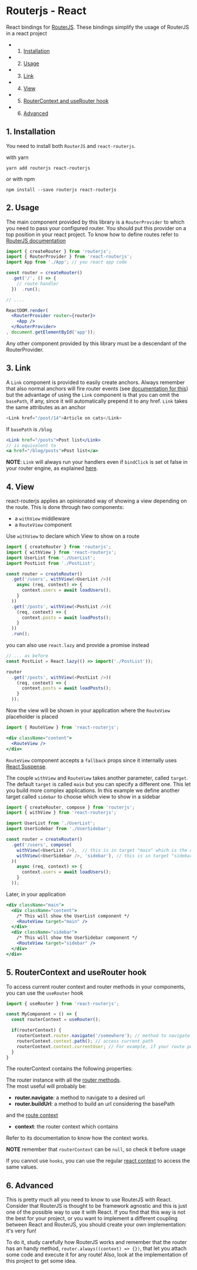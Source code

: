 # Routerjs - React

React bindings for [RouterJS](https://github.com/ramiel/router.js). These bindings simplify the usage 
of RouterJS in a react project

<!-- vscode-markdown-toc -->
* 1. [Installation](#Installation)
* 2. [Usage](#Usage)
* 3. [Link](#Link)
* 4. [View](#View)
* 5. [RouterContext and useRouter hook](#RouterContextanduseRouterhook)
* 6. [Advanced](#Advanced)

<!-- vscode-markdown-toc-config
	numbering=true
	autoSave=true
	/vscode-markdown-toc-config -->
<!-- /vscode-markdown-toc -->


##  1. <a name='Installation'></a>Installation

You need to install both `RouterJS` and `react-routerjs`.

with yarn

```
yarn add routerjs react-routerjs
```

or with npm

```
npm install --save routerjs react-routerjs
```


##  2. <a name='Usage'></a>Usage

The main component provided by this library is a `RouterProvider` to which you need to pass your configured
router. You should put this provider on a top position in your react project. To know how to define routes
refer to [RouterJS documentation](https://github.com/ramiel/router.js)

```jsx
import { createRouter } from 'routerjs';
import { RouterProvider } from 'react-routerjs';
import App from './App'; // you react app code

const router = createRouter()
  .get('/', () => {
    // route handler
  })  .run();

// ....

ReactDOM.render(
  <RouterProvider router={router}>
    <App />
  </RouterProvider>
, document.getElementById('app'));
```

Any other component provided by this library must be a descendant of the RouterProvider.

##  3. <a name='Link'></a>Link

A `Link` component is provided to easily create anchors. Always remember that also normal anchors will fire router events (see [documentation for this](https://github.com/ramiel/router.js/tree/master#BrowserHistoryEngine)) but the advantage of using the `Link` component is that you can omit the `basePath`, if any, since it will automatically prepend it to any href. `Link` takes the same attributes as an anchor

```js
<Link href="/post/14">Article on cats</Link>
```

If `basePath` is `/blog`

```jsx
<Link href="/posts">Post list</Link>
// is equivalent to
<a href="/blog/posts">Post list</a>
```

__NOTE__: `Link` will always run your handlers even if `bindClick` is set ot false in your router engine, as explained [here](https://github.com/ramiel/router.js/tree/master#BrowserHistoryEngine).

##  4. <a name='View'></a>View

react-routerjs applies an opinionated way of showing a view depending on the route. This is done through two components:

- a `withView` middleware
- a `RouteView` component

Use `withView` to declare which View to show on a route

```js
import { createRouter } from 'routerjs';
import { withView } from 'react-routerjs';
import UserList from './UserList';
import PostList from './PostList';

const router = createRouter()
  .get('/users', withView(<UserList />)(
    async (req, context) => {
      context.users = await loadUsers();
    }
  ))
  .get('/posts', withView(<PostList />)(
    (req, context) => {
      context.posts = await loadPosts();
    }
  ))
  .run();
```

you can also use `react.lazy` and provide a promise instead

```js
// ... as before
const PostList = React.lazy(() => import('./PostList'));

router
  .get('/posts', withView(<PostList />)(
    (req, context) => {
      context.posts = await loadPosts();
    }
  ));
```

Now the view will be shown in your application where the `RouteView` placeholder is placed

```jsx
import { RouteView } from 'react-routerjs';

<div className="content">
  <RouteView />
</div>
```

`RouteView` component accepts a `fallback` props since it internally uses [React Suspense](https://reactjs.org/docs/react-api.html#reactsuspense).

The couple `withView` and `RouteView` takes another parameter, called `target`. The default `target` is called `main` but you can specify a different one. This let you build more complex applications. In this example we define another target called `sidebar` to choose which view to show in a sidebar

```js
import { createRouter, compose } from 'routerjs';
import { withView } from 'react-routerjs';

import UserList from './UserList';
import UserSidebar from './UserSidebar';

const router = createRouter()
  .get('/users', compose(
    withView(<UserList />),  // this is in target "main" which is the default
    withView(<UserSidebar />, 'sidebar'), // this is in target "sidebar"
  )(
    async (req, context) => {
      context.users = await loadUsers();
    }
  ));
```

Later, in your application

```jsx
<div className="main">
  <div className="content">
    /* This will show the UserList component */
    <RouteView target="main" /> 
  </div>
  <div className="sidebar">
    /* This will show the UserSidebar component */
    <RouteView target="sidebar" />
  </div>
</div>
```

##  5. <a name='RouterContextanduseRouterhook'></a>RouterContext and useRouter hook

To access current router context and router methods in your components, you can use the `useRouter` hook

```jsx
import { useRouter } from 'react-routerjs';

const MyComponent = () => {
  const routerContext = useRouter();

  if(routerContext) {
    routerContext.router.navigate('/somewhere'); // method to navigate
    routerContext.context.path(); // access current path
    routerContext.context.currentUser; // For example, if your route populate the context with the user
  }
}
```

The routerContext contains the following properties:

The router instance with all the [router methods](https://github.com/ramiel/router.js/tree/master#Routermethods).    
The most useful will probably be:
- __router.navigate__: a method to navigate to a desired url
- __router.buildUrl__: a method to build an url considering the basePath

and the [route context](https://github.com/ramiel/router.js/tree/master#Context)
- __context__: the router context which contains

Refer to its documentation to know how the context works.

__NOTE__ remember that `routerContext` can be `null`, so check it before usage

If you cannot use `hooks`, you can use the regular [react context](https://reactjs.org/docs/context.html) to access the same values.

##  6. <a name='Advanced'></a>Advanced

This is pretty much all you need to know to use RouterJS with React. Consider that RouterJS is thought to be framework agnostic and this is just one of the possible way to use it with React. If you find that this way is not the best for your project, or you want to implement a different coupling between React and RouterJS, you should create your own implementation: it's very fun!

To do it, study carefully how RouterJS works and remember that the router has an handy method, `router.always((context) => {})`, that let you attach some code and execute it for any route! Also, look at the implementation of this project to get some idea.
